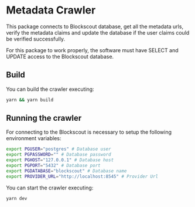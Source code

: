 # Metadata Crawler

This package connects to Blockscout database, get all the metadata urls, 
verify the metadata claims and update the database if the user claims
could be verified successfully.

For this package to work properly, the software must have SELECT and UPDATE 
access to the Blockscout database.


## Build

You can build the crawler executing:

```bash
yarn && yarn build
```

## Running the crawler

For connecting to the Blockscout is necessary to setup the following environment variables:

```bash
export PGUSER="postgres" # Database user
export PGPASSWORD="" # Database password
export PGHOST="127.0.0.1" # Database host
export PGPORT="5432" # Database port
export PGDATABASE="blockscout" # Database name
export PROVIDER_URL="http://localhost:8545" # Provider Url
```

You can start the crawler executing:

```bash
yarn dev
```
